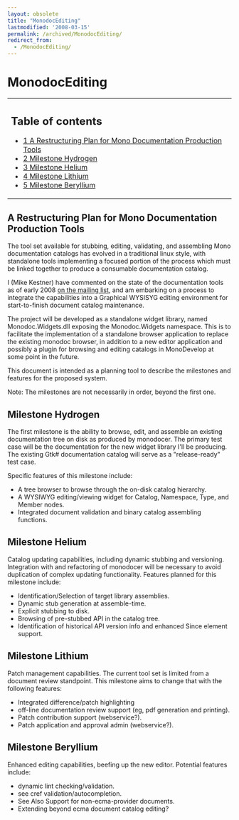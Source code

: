 ```yaml
---
layout: obsolete
title: "MonodocEditing"
lastmodified: '2008-03-15'
permalink: /archived/MonodocEditing/
redirect_from:
  - /MonodocEditing/
---
```


MonodocEditing
==============

<table>
<col width="100%" />
<tbody>
<tr class="odd">
<td align="left"><h2>Table of contents</h2>
<ul>
<li><a href="#a-restructuring-plan-for-mono-documentation-production-tools">1 A Restructuring Plan for Mono Documentation Production Tools</a></li>
<li><a href="#milestone-hydrogen">2 Milestone Hydrogen</a></li>
<li><a href="#milestone-helium">3 Milestone Helium</a></li>
<li><a href="#milestone-lithium">4 Milestone Lithium</a></li>
<li><a href="#milestone-beryllium">5 Milestone Beryllium</a></li>
</ul></td>
</tr>
</tbody>
</table>

A Restructuring Plan for Mono Documentation Production Tools
------------------------------------------------------------

The tool set available for stubbing, editing, validating, and assembling Mono documentation catalogs has evolved in a traditional linux style, with standalone tools implementing a focused portion of the process which must be linked together to produce a consumable documentation catalog.

I (Mike Kestner) have commented on the state of the documentation tools as of early 2008 [on the mailing list](http://lists.ximian.com/pipermail/mono-docs-list/2008-January/001868.html), and am embarking on a process to integrate the capabilities into a Graphical WYSISYG editing environment for start-to-finish document catalog maintenance.

The project will be developed as a standalone widget library, named Monodoc.Widgets.dll exposing the Monodoc.Widgets namespace. This is to facilitate the implementation of a standalone browser application to replace the existing monodoc browser, in addition to a new editor application and possibly a plugin for browsing and editing catalogs in MonoDevelop at some point in the future.

This document is intended as a planning tool to describe the milestones and features for the proposed system.

Note: The milestones are not necessarily in order, beyond the first one.

Milestone Hydrogen
------------------

The first milestone is the ability to browse, edit, and assemble an existing documentation tree on disk as produced by monodocer. The primary test case will be the documentation for the new widget library I'll be producing. The existing Gtk\# documentation catalog will serve as a "release-ready" test case.

Specific features of this milestone include:

-   A tree browser to browse through the on-disk catalog hierarchy.
-   A WYSIWYG editing/viewing widget for Catalog, Namespace, Type, and Member nodes.
-   Integrated document validation and binary catalog assembling functions.

Milestone Helium
----------------

Catalog updating capabilities, including dynamic stubbing and versioning. Integration with and refactoring of monodocer will be necessary to avoid duplication of complex updating functionality. Features planned for this milestone include:

-   Identification/Selection of target library assemblies.
-   Dynamic stub generation at assemble-time.
-   Explicit stubbing to disk.
-   Browsing of pre-stubbed API in the catalog tree.
-   Identification of historical API version info and enhanced Since element support.

Milestone Lithium
-----------------

Patch management capabilities. The current tool set is limited from a document review standpoint. This milestone aims to change that with the following features:

-   Integrated difference/patch highlighting
-   off-line documentation review support (eg, pdf generation and printing).
-   Patch contribution support (webservice?).
-   Patch application and approval admin (webservice?).

Milestone Beryllium
-------------------

Enhanced editing capabilities, beefing up the new editor. Potential features include:

-   dynamic lint checking/validation.
-   see cref validation/autocompletion.
-   See Also Support for non-ecma-provider documents.
-   Extending beyond ecma document catalog editing?


